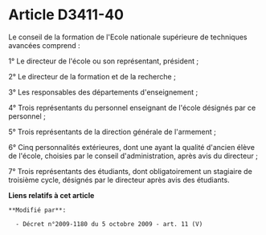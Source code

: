 # Article D3411-40

Le conseil de la formation de l'Ecole nationale supérieure de techniques avancées comprend : 

1° Le directeur de l'école ou son représentant, président ; 

2° Le directeur de la formation et de la recherche ; 

3° Les responsables des départements d'enseignement ; 

4° Trois représentants du personnel enseignant de l'école désignés par ce personnel ; 

5° Trois représentants de la     direction générale de l'armement ; 

6° Cinq personnalités extérieures, dont une ayant la qualité d'ancien élève de l'école, choisies par le conseil
d'administration, après avis du directeur ; 

7° Trois représentants des étudiants, dont obligatoirement un stagiaire de troisième cycle, désignés par le directeur après
avis des étudiants.

**Liens relatifs à cet article**

	**Modifié par**:

	  - Décret n°2009-1180 du 5 octobre 2009 - art. 11 (V)
